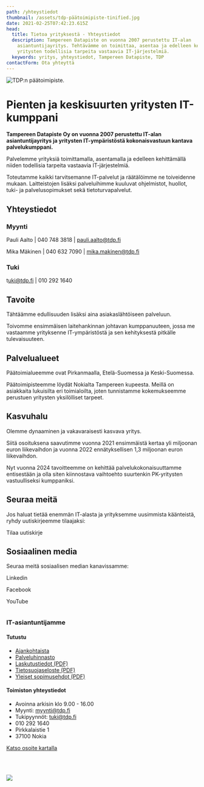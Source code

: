 ```yaml
---
path: /yhteystiedot
thumbnail: /assets/tdp-päätoimipiste-tinified.jpg
date: 2021-02-25T07:42:23.615Z
head:
  title: Tietoa yrityksestä - Yhteystiedot
  description: Tampereen Datapiste on vuonna 2007 perustettu IT-alan
    asiantuntijayritys. Tehtävämme on toimittaa, asentaa ja edelleen kehittää
    yritysten todellisia tarpeita vastaavia IT-järjestelmiä.
  keywords: yritys, yhteystiedot, Tampereen Datapiste, TDP
contactForm: Ota yhteyttä
---
```

![TDP:n päätoimipiste.](/assets/tdp-päätoimipiste-tinified.jpg)

# Pienten ja keskisuurten yritysten IT-kumppani

<Grid container spacing={2}>

<Grid item xs={12} sm={8}>

**Tampereen Datapiste Oy on vuonna 2007 perustettu IT-alan asiantuntijayritys ja yritysten IT-ympäristöstä kokonaisvastuun kantava palvelukumppani.**

Palvelemme yrityksiä toimittamalla, asentamalla ja edelleen kehittämällä niiden todellisia tarpeita vastaavia IT-järjestelmiä. 

Toteutamme kaikki tarvitsemanne IT-palvelut ja räätälöimme ne toiveidenne mukaan. Laitteistojen lisäksi palveluihimme kuuluvat ohjelmistot, huollot, tuki- ja palvelusopimukset sekä tietoturvapalvelut.

## Yhteystiedot

### Myynti
P﻿auli Aalto        | 040 748 3818 | pauli.aalto@tdp.fi  

M﻿ika Mäkinen  | 040 632 7090 | mika.makinen@tdp.fi

### Tuki

t﻿uki@tdp.fi | 010 292 1640

## T﻿avoite

Tähtäämme edullisuuden lisäksi aina asiakaslähtöiseen palveluun. 

Toivomme ensimmäisen laitehankinnan johtavan kumppanuuteen, jossa me vastaamme yrityksenne IT-ympäristöstä ja sen kehityksestä pitkälle tulevaisuuteen.

## P﻿alvelualueet

Päätoimialueemme ovat Pirkanmaalla, Etelä-Suomessa ja Keski-Suomessa. 

Päätoimipisteemme löydät Nokialta Tampereen kupeesta. Meillä on asiakkaita  lukuisilta eri toimialoilta, joten tunnistamme kokemukseemme perustuen yritysten yksilölliset tarpeet.

## Kasvuhalu

Olemme dynaaminen ja vakavaraisesti kasvava yritys.

Siitä osoituksena saavutimme vuonna 2021 ensimmäistä kertaa yli miljoonan euron liikevaihdon ja vuonna 2022 ennätyksellisen 1,3 miljoonan euron liikevaihdon. 

Nyt vuonna 2024 tavoitteemme on kehittää palvelukokonaisuuttamme entisestään ja olla siten kiinnostava vaihtoehto suurtenkin PK-yritysten vastuulliseksi kumppaniksi.  

## S﻿euraa meitä

Jos haluat tietää enemmän IT-alasta ja yrityksemme uusimmista käänteistä, ryhdy uutiskirjeemme tilaajaksi:

<CallToAction bgColor="brand" url="https://bit.ly/3zsDs3q" align="center">Tilaa uutiskirje</CallToAction>

## S﻿osiaalinen media

Seuraa meitä sosiaalisen median kanavissamme:

<CallToAction bgColor="brand" url="https://www.linkedin.com/company/tampereen-datapiste/" align="center">Linkedin</CallToAction>





<CallToAction bgColor="brand" url="https://www.facebook.com/datapiste" align="center">Facebook</CallToAction>





<CallToAction bgColor="brand" url="https://www.youtube.com/channel/UC8LE9Z3BkIgi7-9-c3Q3-mA" align="center">YouTube</CallToAction>

![]()

### I﻿T-asiantuntijamme

<ListOfEmployees />

</Grid>

<Grid item xs={12} sm={4}>

#### Tutustu

* <a href="/uutiset">Ajankohtaista</a>
* <a href="/yritys/hinnasto">Palveluhinnasto</a>
* <a href="/assets/TDP-Laskutustiedot-2023.pdf" target="_blank">Laskutustiedot (PDF)</a>
* <a href="/assets/tietosuojaseloste.pdf" target="_blank">Tietosuojaseloste (PDF)</a> 
* <a href="/assets/YSE_IT2022_Suomi.pdf" target="_blank">Yleiset sopimusehdot (PDF)</a> 

#### Toimiston yhteystiedot

* Avoinna arkisin klo 9.00 - 16.00
* Myynti: myynti@tdp.fi
* Tukipyynnöt: tuki@tdp.fi
* 010 292 1640
* Pirkkalaistie 1
* 37100 Nokia

<a href="https://goo.gl/maps/jTq2U2bC1NSFPXEh9">Katso osoite kartalla</a>

<br/><br/>

<img src="/static/PL_LOGO_Tampereen_Datapiste_Oy_FI_417749_web-609826c60bab87cad1ae98c7d054530a.jpg" />

</Grid>

</Grid>